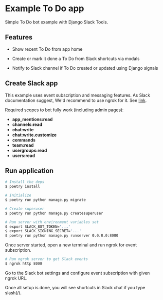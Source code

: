 # Example To Do app

Simple To Do bot example with Django Slack Tools.

## Features

- Show recent To Do from app home

- Create or mark it done a To Do from Slack shortcuts via modals

- Notify to Slack channel if To Do created or updated using Django signals

## Create Slack app

This example uses event subscription and messaging features. As Slack documentation suggest, We'd recommend to use ngrok for it. See [link](https://api.slack.com/start/building/bolt-python).

Required scopes to bot fully work (including admin pages):

- **app_mentions:read**
- **channels:read**
- **chat:write**
- **chat:write.customize**
- **commands**
- **team:read**
- **usergroups:read**
- **users:read**

## Run application

```bash
# Install the deps
$ poetry install

# Initialize
$ poetry run python manage.py migrate

# Create superuser
$ poetry run python manage.py createsuperuser

# Run server with environment variables set
$ export SLACK_BOT_TOKEN='...'
$ export SLACK_SIGNING_SECRET='...'
$ poetry run python manage.py runserver 0.0.0.0:8000
```

Once server started, open a new terminal and run ngrok for event subscription.

```bash
# Run ngrok server to get Slack events
$ ngrok http 8000
```

Go to the Slack bot settings and configure event subscription with given ngrok URL.

Once all setup is done, you will see shortcuts in Slack chat if you type slash(/).
